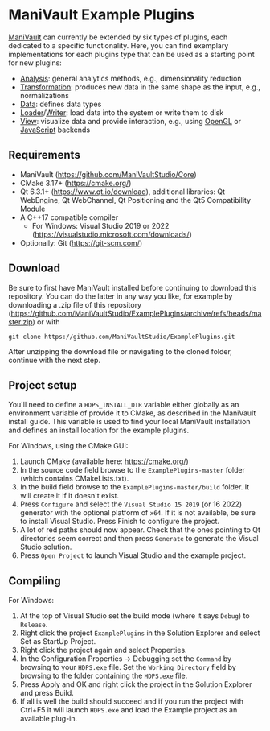 # ManiVault Example Plugins

[ManiVault](https://github.com/ManiVaultStudio/Core) can currently be extended by six types of plugins, each dedicated to a specific functionality. Here, you can find exemplary implementations for each plugins type that can be used as a starting point for new plugins:
- [Analysis](https://github.com/ManiVaultStudio/ExamplePlugins/tree/master/ExampleAnalysis): general analytics methods, e.g., dimensionality reduction
- [Transformation](https://github.com/ManiVaultStudio/ExamplePlugins/tree/master/ExampleTransformation): produces new data in the same shape as the input, e.g., normalizations
- [Data](https://github.com/ManiVaultStudio/ExamplePlugins/tree/master/ExampleData): defines data types
- [Loader](https://github.com/ManiVaultStudio/ExamplePlugins/tree/master/ExampleLoader)/[Writer](https://github.com/ManiVaultStudio/ExamplePlugins/tree/master/ExampleWriter): load data into the system or write them to disk 
- [View](https://github.com/ManiVaultStudio/ExamplePlugins/tree/master/ExampleView): visualize data and provide interaction, e.g., using [OpenGL](https://github.com/ManiVaultStudio/ExamplePlugins/tree/master/ExampleViewOpenGL) or [JavaScript](https://github.com/ManiVaultStudio/ExamplePlugins/tree/master/ExampleViewJS) backends

## Requirements
* ManiVault (https://github.com/ManiVaultStudio/Core)
* CMake 3.17+ (https://cmake.org/)
* Qt 6.3.1+ (https://www.qt.io/download), additional libraries: Qt WebEngine, Qt WebChannel, Qt Positioning and the Qt5 Compatibility Module
* A C++17 compatible compiler
    * For Windows: Visual Studio 2019 or 2022 (https://visualstudio.microsoft.com/downloads/)
* Optionally: Git (https://git-scm.com/)

## Download
Be sure to first have ManiVault installed before continuing to download this repository. You can do the latter in any way you like, for example by downloading a .zip file of this repository (https://github.com/ManiVaultStudio/ExamplePlugins/archive/refs/heads/master.zip) or with 
```
git clone https://github.com/ManiVaultStudio/ExamplePlugins.git
```
After unzipping the download file or navigating to the cloned folder, continue with the next step.

## Project setup
You'll need to define a `HDPS_INSTALL_DIR` variable either globally as an environment variable of provide it to CMake, as described in the ManiVault install guide. This variable is used to find your local ManiVault installation and defines an install location for the example plugins. 

For Windows, using the CMake GUI:
1. Launch CMake (available here: https://cmake.org/)
2. In the source code field browse to the `ExamplePlugins-master` folder (which contains CMakeLists.txt).
3. In the build field browse to the `ExamplePlugins-master/build` folder. It will create it if it doesn't exist.
4. Press `Configure` and select the `Visual Studio 15 2019` (or 16 2022) generator with the optional platform of `x64`. If it is not available, be sure to install Visual Studio. Press Finish to configure the project.
5. A lot of red paths should now appear. Check that the ones pointing to Qt directories seem correct and then press `Generate` to generate the Visual Studio solution.
6. Press `Open Project` to launch Visual Studio and the example project.

## Compiling
For Windows:
1. At the top of Visual Studio set the build mode (where it says `Debug`) to `Release`.
2. Right click the project `ExamplePlugins` in the Solution Explorer and select Set as StartUp Project.
3. Right click the project again and select Properties.
4. In the Configuration Properties -> Debugging set the `Command` by browsing to your `HDPS.exe` file. Set the `Working Directory` field by browsing to the folder containing the `HDPS.exe` file.
5. Press Apply and OK and right click the project in the Solution Explorer and press Build.
6. If all is well the build should succeed and if you run the project with Ctrl+F5 it will launch `HDPS.exe` and load the Example project as an available plug-in.
